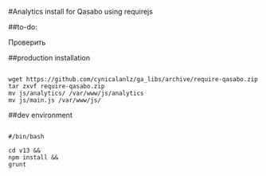 #Analytics install for Qasabo using requirejs

##to-do:

Проверить 

##production installation

```

wget https://github.com/cynicalanlz/ga_libs/archive/require-qasabo.zip
tar zxvf require-qasabo.zip
mv js/analytics/ /var/www/js/analytics
mv js/main.js /var/www/js/

```

##dev environment

```

#/bin/bash

cd v13 && 
npm install &&
grunt

```

